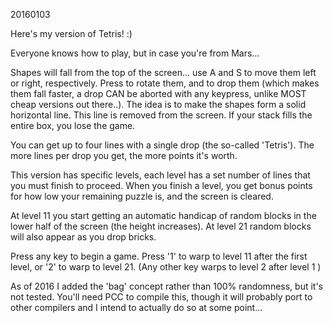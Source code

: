 20160103

Here's my version of Tetris! :)

Everyone knows how to play, but in case you're from Mars...

Shapes will fall from the top of the screen... use A and S to move them left or right, respectively. Press <enter> to rotate them, and
<space> to drop them (which makes them fall faster, a drop CAN be aborted with any keypress, unlike MOST cheap versions out there..). The idea is to make the shapes form a solid horizontal line. This line is removed from the screen. If your stack fills the entire box, you lose the game.

You can get up to four lines with a single drop (the so-called 'Tetris'). The more lines per drop you get, the more points it's worth.

This version has specific levels, each level has a set number of lines that you must finish to proceed. When you finish a level, you get bonus points for how low your remaining puzzle is, and the screen is cleared.

At level 11 you start getting an automatic handicap of random blocks in the lower half of the screen (the height increases). At level 21 random blocks will also appear as you drop bricks.

Press any key to begin a game. Press '1' to warp to level 11 after the first level, or '2' to warp to level 21. (Any other key warps to level 2 after level 1 <grin> )

As of 2016 I added the 'bag' concept rather than 100% randomness, but it's not tested. You'll need PCC to compile this, though it will probably port to other compilers and I intend to actually do so at some point...




